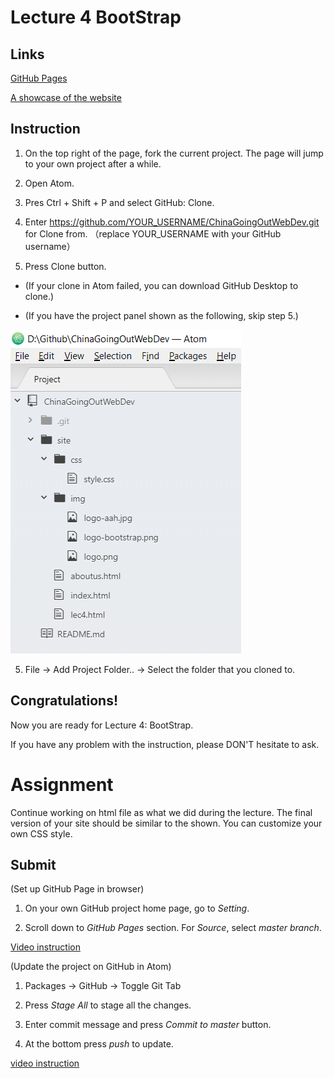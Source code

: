 # Lecture 4 BootStrap

## Links

[GitHub Pages](https://vwslz.github.io/ChinaGoingOutWebDev/site/aboutus.html)

[A showcase of the website](https://drive.google.com/file/d/16nw2LyODtp9Tk5xx1Jx3xAqkrTfFOMEp/view)

## Instruction

1. On the top right of the page, fork the current project. The page will jump to your own project after a while.

2. Open Atom.

2. Pres Ctrl + Shift + P and select GitHub: Clone.

3. Enter https://github.com/YOUR_USERNAME/ChinaGoingOutWebDev.git for Clone from. （replace YOUR_USERNAME with your GitHub username）

4. Press Clone button.

- (If your clone in Atom failed, you can download GitHub Desktop to clone.)

- (If you have the project panel shown as the following, skip step 5.)

![Project Panel](img/PeojectPanel.png)

5. File -> Add Project Folder.. -> Select the folder that you cloned to.

## Congratulations!

Now you are ready for Lecture 4: BootStrap.

If you have any problem with the instruction, please DON'T hesitate to ask.

# Assignment

Continue working on html file as what we did during the lecture. The final version of your site should be similar to the shown. You can customize your own CSS style.

## Submit

(Set up GitHub Page in browser)

1. On your own GitHub project home page, go to *Setting*.

2. Scroll down to *GitHub Pages* section. For *Source*, select *master branch*.

[Video instruction](https://drive.google.com/file/d/1ZBFzMX4FPGtzimpo5Ws--NLNnTxXvn0I/view)

(Update the project on GitHub in Atom)

1. Packages -> GitHub -> Toggle Git Tab

2. Press *Stage All* to stage all the changes.

3. Enter commit message and press *Commit to master* button.

4. At the bottom press *push* to update.

[video instruction](https://drive.google.com/file/d/1ZBFzMX4FPGtzimpo5Ws--NLNnTxXvn0I/view)
